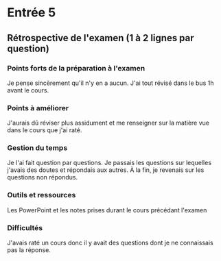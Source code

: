 # Entrée 5
## Rétrospective de l'examen (1 à 2 lignes par question)

### Points forts de la préparation à l'examen
Je pense sincèrement qu'il n'y en a aucun. J'ai tout révisé dans le bus 1h avant le cours.

### Points à améliorer
J'aurais dû réviser plus assidument et me renseigner sur la matière vue dans le cours que j'ai raté.

### Gestion du temps
Je l'ai fait question par questions. Je passais les questions sur lequelles j'avais des doutes et répondais aux autres. À la fin, je revenais sur les questions non répondus.

### Outils et ressources
Les PowerPoint et les notes prises durant le cours précédant l'examen

### Difficultés
J'avais raté un cours donc il y avait des questions dont je ne connaissais pas la réponse.

